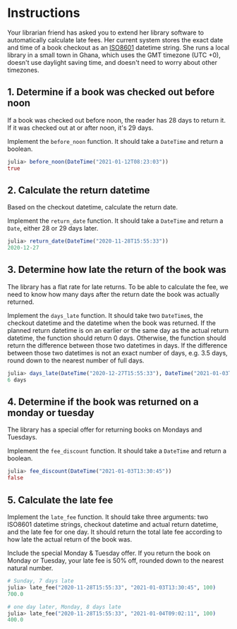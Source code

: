 # Instructions

Your librarian friend has asked you to extend her library software to automatically calculate late fees.
Her current system stores the exact date and time of a book checkout as an [ISO8601](https://en.wikipedia.org/wiki/ISO_8601) datetime string.
She runs a local library in a small town in Ghana, which uses the GMT timezone (UTC +0), doesn't use daylight saving time, and doesn't need to worry about other timezones.

## 1. Determine if a book was checked out before noon

If a book was checked out before noon, the reader has 28 days to return it.
If it was checked out at or after noon, it's 29 days.

Implement the `before_noon` function.
It should take a `DateTime` and return a boolean.

```julia
julia> before_noon(DateTime("2021-01-12T08:23:03"))
true
```

## 2. Calculate the return datetime

Based on the checkout datetime, calculate the return date.

Implement the `return_date` function.
It should take a `DateTime` and return a `Date`, either 28 or 29 days later.

```julia
julia> return_date(DateTime("2020-11-28T15:55:33"))
2020-12-27
```

## 3. Determine how late the return of the book was

The library has a flat rate for late returns.
To be able to calculate the fee, we need to know how many days after the return date the book was actually returned.

Implement the `days_late` function.
It should take two `DateTime`s, the checkout datetime and the datetime when the book was returned.
If the planned return datetime is on an earlier or the same day as the actual return datetime, the function should return 0 days.
Otherwise, the function should return the difference between those two datetimes in days.
If the difference between those two datetimes is not an exact number of days, e.g. 3.5 days, round down to the nearest number of full days.

```julia
julia> days_late(DateTime("2020-12-27T15:55:33"), DateTime("2021-01-03T09:23:36"))
6 days
```

## 4. Determine if the book was returned on a monday or tuesday

The library has a special offer for returning books on Mondays and Tuesdays.

Implement the `fee_discount` function.
It should take a `DateTime` and return a boolean.

```julia
julia> fee_discount(DateTime("2021-01-03T13:30:45"))
false
```

## 5. Calculate the late fee

Implement the `late_fee` function.
It should take three arguments: two ISO8601 datetime strings, checkout datetime and actual return datetime, and the late fee for one day.
It should return the total late fee according to how late the actual return of the book was.

Include the special Monday & Tuesday offer. If you return the book on Monday or Tuesday, your late fee is 50% off, rounded down to the nearest natural number.

```elixir
# Sunday, 7 days late
julia> late_fee("2020-11-28T15:55:33", "2021-01-03T13:30:45", 100)
700.0

# one day later, Monday, 8 days late
julia> late_fee("2020-11-28T15:55:33", "2021-01-04T09:02:11", 100)
400.0
```
